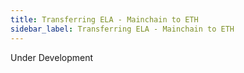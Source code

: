 ```yaml
---
title: Transferring ELA - Mainchain to ETH
sidebar_label: Transferring ELA - Mainchain to ETH 
---
```


Under Development
